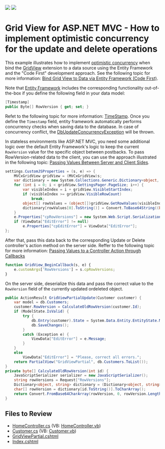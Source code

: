 <!-- default badges list -->
[![](https://img.shields.io/badge/Open_in_DevExpress_Support_Center-FF7200?style=flat-square&logo=DevExpress&logoColor=white)](https://supportcenter.devexpress.com/ticket/details/E5125)
[![](https://img.shields.io/badge/📖_How_to_use_DevExpress_Examples-e9f6fc?style=flat-square)](https://docs.devexpress.com/GeneralInformation/403183)
<!-- default badges end -->

# Grid View for ASP.NET MVC - How to implement optimistic concurrency for the update and delete operations

This example illustrates how to implement [optimistic concurrency](https://en.wikipedia.org/wiki/Optimistic_concurrency_control) when bind the [GridView]() extension to a data source using the Entity Framework and the "Code First" development approach. See the following topic for more information: [Bind Grid View to Data via Entity Framework (Code First)](https://docs.devexpress.com/AspNetMvc/14580/components/grid-view/binding-to-data/binding-to-data-via-entity-framework-code-first). 

Note that [Entity Framework](https://learn.microsoft.com/en-us/ef/ef6/) includes the corresponding functionality out-of-the-box if you define the following field in your data model:

```cs
[Timestamp]
public Byte[] RowVersion { get; set; }
```

Refet to the following topic for more information: [TimeStamp](https://learn.microsoft.com/en-us/ef/ef6/modeling/code-first/data-annotations#timestamp). Once you define the `Timestamp` field, entity framework automatically performs concurrency checks when saving data to the database. In case of concurrency conflict, the [DbUpdateConcurrencyException](https://learn.microsoft.com/en-us/dotnet/api/system.data.entity.infrastructure.dbupdateconcurrencyexception) will be thrown.

In stateless environments like ASP.NET MVC, you need some additional logic over the default Entity Framework's logic to keep the current `RowVersion` value for the specific object between postbacks. To pass RowVersion-related data to the client, you can use the approach illustrated in the following topic: [Passing Values Between Server and Client Sides](https://docs.devexpress.com/AspNetMvc/402316/common-features/client-side-functionality/passing-values-between-server-and-client-sides).

```cs
settings.CustomJSProperties = (s, e) => {
    MVCxGridView gridView = (MVCxGridView)s;
    var dictionary = new System.Collections.Generic.Dictionary<object, string>();
    for (int i = 0; i < gridView.SettingsPager.PageSize; i++) {
        var visibleIndex = i + gridView.VisibleStartIndex;
        if (visibleIndex >= gridView.VisibleRowCount)
            break;
        object[] rowValues = (object[])gridView.GetRowValues(visibleIndex, gridView.KeyFieldName, "RowVersion");
        dictionary[rowValues[0].ToString()] = Convert.ToBase64String((byte[])rowValues[1]);
    }
    e.Properties["cpRowVersions"] = new System.Web.Script.Serialization.JavaScriptSerializer().Serialize(dictionary);
    if (ViewData["EditError"] != null)
        e.Properties["cpEditError"] = ViewData["EditError"];
};
```

After that, pass this data back to the corresponding Update or Delete controller's action method on the server side. Reffer to the following topic for more information: [Passing Values to a Controller Action through Callbacks](https://docs.devexpress.com/AspNetMvc/9941/common-features/callback-based-functionality/passing-values-to-a-controller-action-through-callbacks)

```js
function GridView_BeginCallback(s, e) {
    e.customArgs['RowVersions'] = s.cpRowVersions;
}
```

On the server side, deserialize this data and pass the correct value to the `RowVersion` field of the currently updated ordeleted object.

```cs
public ActionResult GridViewPartialUpdate(Customer customer) {
    var model = db.Customers;
    customer.RowVersion = CalculateOldRowVersion(customer.Id);
    if (ModelState.IsValid) {
        try {
            db.Entry(customer).State = System.Data.Entity.EntityState.Modified;
            db.SaveChanges();
        }
        catch (Exception e) {
            ViewData["EditError"] = e.Message;
        }
    }
    else
        ViewData["EditError"] = "Please, correct all errors.";
    return PartialView("GridViewPartial", db.Customers.ToList());
}
private byte[] CalculateOldRowVersion(int id) {
    JavaScriptSerializer serializer = new JavaScriptSerializer();
    string rowVersions = Request["RowVersions"];
    Dictionary<object, string> dictionary = (Dictionary<object, string>)serializer.Deserialize(rowVersions, typeof(Dictionary<object, string>));
    char[] rowVersion = dictionary[id.ToString()].ToCharArray();
    return Convert.FromBase64CharArray(rowVersion, 0, rowVersion.Length);
}
```

## Files to Review

* [HomeController.cs](./CS/Controllers/HomeController.cs) (VB: [HomeController.vb](./VB/Controllers/HomeController.vb))
* [Customer.cs](./CS/Models/Customer.cs) (VB: [Customer.vb](./VB/Models/Customer.vb))
* [GridViewPartial.cshtml](./CS/Views/Home/GridViewPartial.cshtml)
* [Index.cshtml](./CS/Views/Home/Index.cshtml)
